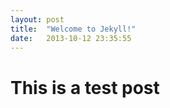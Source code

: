 ```yaml
---
layout: post
title:  "Welcome to Jekyll!"
date:   2013-10-12 23:35:55
---
```


# This is a test post